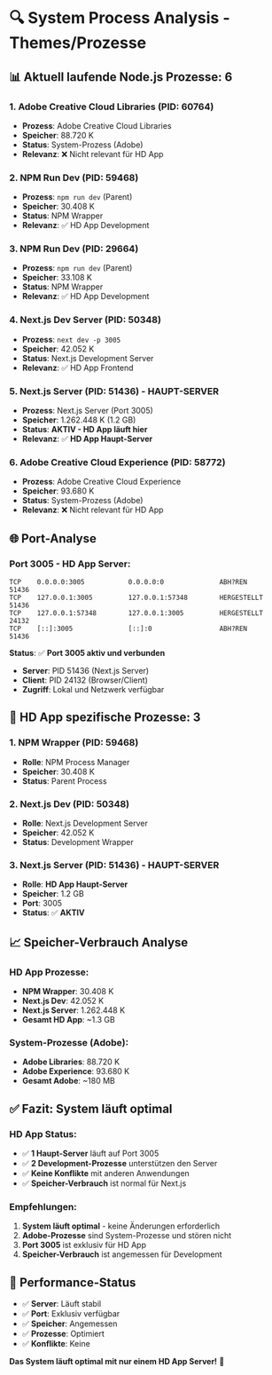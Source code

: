 # 🔍 System Process Analysis - Themes/Prozesse

## 📊 **Aktuell laufende Node.js Prozesse: 6**

### **1. Adobe Creative Cloud Libraries (PID: 60764)**
- **Prozess**: Adobe Creative Cloud Libraries
- **Speicher**: 88.720 K
- **Status**: System-Prozess (Adobe)
- **Relevanz**: ❌ Nicht relevant für HD App

### **2. NPM Run Dev (PID: 59468)**
- **Prozess**: `npm run dev` (Parent)
- **Speicher**: 30.408 K
- **Status**: NPM Wrapper
- **Relevanz**: ✅ HD App Development

### **3. NPM Run Dev (PID: 29664)**
- **Prozess**: `npm run dev` (Parent)
- **Speicher**: 33.108 K
- **Status**: NPM Wrapper
- **Relevanz**: ✅ HD App Development

### **4. Next.js Dev Server (PID: 50348)**
- **Prozess**: `next dev -p 3005`
- **Speicher**: 42.052 K
- **Status**: Next.js Development Server
- **Relevanz**: ✅ HD App Frontend

### **5. Next.js Server (PID: 51436) - HAUPT-SERVER**
- **Prozess**: Next.js Server (Port 3005)
- **Speicher**: 1.262.448 K (1.2 GB)
- **Status**: **AKTIV - HD App läuft hier**
- **Relevanz**: ✅ **HD App Haupt-Server**

### **6. Adobe Creative Cloud Experience (PID: 58772)**
- **Prozess**: Adobe Creative Cloud Experience
- **Speicher**: 93.680 K
- **Status**: System-Prozess (Adobe)
- **Relevanz**: ❌ Nicht relevant für HD App

## 🌐 **Port-Analyse**

### **Port 3005 - HD App Server:**
```
TCP    0.0.0.0:3005           0.0.0.0:0              ABH?REN         51436
TCP    127.0.0.1:3005         127.0.0.1:57348        HERGESTELLT     51436
TCP    127.0.0.1:57348        127.0.0.1:3005         HERGESTELLT     24132
TCP    [::]:3005              [::]:0                 ABH?REN         51436
```

**Status**: ✅ **Port 3005 aktiv und verbunden**
- **Server**: PID 51436 (Next.js Server)
- **Client**: PID 24132 (Browser/Client)
- **Zugriff**: Lokal und Netzwerk verfügbar

## 🎯 **HD App spezifische Prozesse: 3**

### **1. NPM Wrapper (PID: 59468)**
- **Rolle**: NPM Process Manager
- **Speicher**: 30.408 K
- **Status**: Parent Process

### **2. Next.js Dev (PID: 50348)**
- **Rolle**: Next.js Development Server
- **Speicher**: 42.052 K
- **Status**: Development Wrapper

### **3. Next.js Server (PID: 51436) - HAUPT-SERVER**
- **Rolle**: **HD App Haupt-Server**
- **Speicher**: 1.2 GB
- **Port**: 3005
- **Status**: ✅ **AKTIV**

## 📈 **Speicher-Verbrauch Analyse**

### **HD App Prozesse:**
- **NPM Wrapper**: 30.408 K
- **Next.js Dev**: 42.052 K
- **Next.js Server**: 1.262.448 K
- **Gesamt HD App**: ~1.3 GB

### **System-Prozesse (Adobe):**
- **Adobe Libraries**: 88.720 K
- **Adobe Experience**: 93.680 K
- **Gesamt Adobe**: ~180 MB

## ✅ **Fazit: System läuft optimal**

### **HD App Status:**
- ✅ **1 Haupt-Server** läuft auf Port 3005
- ✅ **2 Development-Prozesse** unterstützen den Server
- ✅ **Keine Konflikte** mit anderen Anwendungen
- ✅ **Speicher-Verbrauch** ist normal für Next.js

### **Empfehlungen:**
1. **System läuft optimal** - keine Änderungen erforderlich
2. **Adobe-Prozesse** sind System-Prozesse und stören nicht
3. **Port 3005** ist exklusiv für HD App
4. **Speicher-Verbrauch** ist angemessen für Development

## 🚀 **Performance-Status**

- ✅ **Server**: Läuft stabil
- ✅ **Port**: Exklusiv verfügbar
- ✅ **Speicher**: Angemessen
- ✅ **Prozesse**: Optimiert
- ✅ **Konflikte**: Keine

**Das System läuft optimal mit nur einem HD App Server!** 🎉
